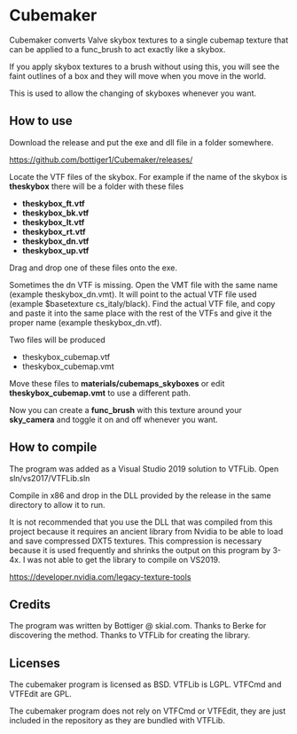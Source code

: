 # Cubemaker

Cubemaker converts Valve skybox textures to a single cubemap texture that can be applied to a func_brush to act exactly like a skybox.

If you apply skybox textures to a brush without using this, you will see the faint outlines of a box and they will move when you move in the world.

This is used to allow the changing of skyboxes whenever you want.

## How to use

Download the release and put the exe and dll file in a folder somewhere.

https://github.com/bottiger1/Cubemaker/releases/

Locate the VTF files of the skybox. For example if the name of the skybox is **theskybox** there will be a folder with these files

* **theskybox_ft.vtf** 
* **theskybox_bk.vtf** 
* **theskybox_lt.vtf** 
* **theskybox_rt.vtf** 
* **theskybox_dn.vtf** 
* **theskybox_up.vtf**

Drag and drop one of these files onto the exe. 

Sometimes the dn VTF is missing. Open the VMT file with the same name (example theskybox_dn.vmt). It will point to the actual 
VTF file used (example $basetexture cs_italy/black). Find the actual VTF file, and copy and paste it into the same place
with the rest of the VTFs and give it the proper name (example theskybox_dn.vtf).

Two files will be produced

* theskybox_cubemap.vtf
* theskybox_cubemap.vmt

Move these files to **materials/cubemaps_skyboxes** or edit **theskybox_cubemap.vmt** to use a different path.

Now you can create a **func_brush** with this texture around your **sky_camera** and toggle it on and off whenever you want.

## How to compile

The program was added as a Visual Studio 2019 solution to VTFLib. Open sln/vs2017/VTFLib.sln

Compile in x86 and drop in the DLL provided by the release in the same directory to allow it to run.

It is not recommended that you use the DLL that was compiled from this project because it requires an ancient library
from Nvidia to be able to load and save compressed DXT5 textures. This compression is necessary because
it is used frequently and shrinks the output on this program by 3-4x. I was not able to get the library to compile on VS2019.

https://developer.nvidia.com/legacy-texture-tools

## Credits

The program was written by Bottiger @ skial.com. Thanks to Berke for discovering the method. Thanks to VTFLib for creating the library.

## Licenses

The cubemaker program is licensed as BSD. VTFLib is LGPL. VTFCmd and VTFEdit are GPL. 

The cubemaker program does not rely on VTFCmd or VTFEdit, they are just included in the repository as they are bundled with VTFLib.
